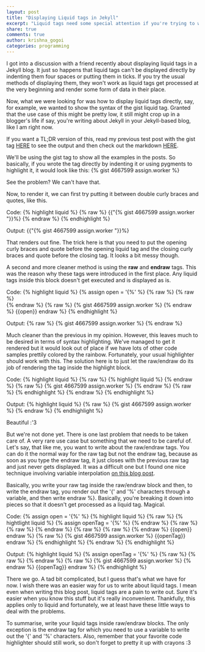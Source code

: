 ```yaml
---
layout: post
title: "Displaying Liquid tags in Jekyll"
excerpt: "Liquid tags need some special attention if you're trying to write about them."
share: true
comments: true
author: krishna_gogoi
categories: programming
---
```


I got into a discussion with a friend recently about displaying liquid
tags in a Jekyll blog. It just so happens that liquid tags can't be displayed
directly by indenting them four spaces or putting them in ticks. If you try the
usual methods of displaying them, they won't work as liquid tags get processed
at the very beginning and render some form of data in their place.

Now, what we were looking for was how to display liquid tags directly, say, for
example, we wanted to show the syntax of the gist liquid tag. Granted that the
use case of this might be pretty low, it still might crop up in a blogger's life
if say, you're writing about Jekyll in your Jekyll-based blog, like I am right
now.

If you want a TL;DR version of this, read my previous test post with the gist
tag [HERE](http://fatpixels.me/programming/test-liquid-tag-gist/) to see the
output and then check out the markdown
[HERE](https://raw.githubusercontent.com/mister-raindrop/mister-raindrop.github.io/master/_posts/programming/2015-07-15-test-liquid-tag-gist.md).

We'll be using the gist tag to show all the examples in the posts. So basically,
if you wrote the tag directly by indenting it or using pygments to highlight it,
it would look like this:
	{% gist 4667599 assign.worker %}

See the problem? We can't have that.

Now, to render it, we can first try putting it between double curly braces and
quotes, like this.

Code:
{% highlight liquid %}
{% raw %}
{{"{% gist 4667599 assign.worker "}}%}
{% endraw %}
{% endhighlight %}

Output:
{{"{% gist 4667599 assign.worker "}}%}

That renders out fine. The trick here is that you need to put the opening curly braces
and quote before the opening liquid tag and the closing curly braces and quote  before
the closing tag. It looks a bit messy though.

A second and more cleaner method is using the **raw** and **endraw** tags. This
was the reason why these tags were introduced in the first place. Any liquid
tags inside this block doesn't get executed and is displayed as is.

Code:
{% highlight liquid %}
{% assign open = '{%' %}
{% raw %}
{% raw %}  
{% endraw %}
{% raw %}
{% gist 4667599 assign.worker %}
{% endraw %}
{{open}} endraw %}
{% endhighlight %}

Output:
{% raw %}
{% gist 4667599 assign.worker %}
{% endraw %}

Much cleaner than the previous in my opinion. However, this leaves much to be
desired in terms of syntax highlighting. We've managed to get it rendered but it
would look out of place if we have lots of other code samples prettily colored
by the rainbow. Fortunately, your usual highlighter should work with this. The
solution here is to just let the raw/endraw do its job of rendering the tag
inside the highlight block.

Code:
{% highlight liquid %}
{% raw %}
{% highlight liquid %}
{% endraw %}
{% raw %}
{% gist 4667599 assign.worker %}
{% endraw %}
{% raw %}
{% endhighlight %}
{% endraw %}
{% endhighlight %}

Output:
{% highlight liquid %}
{% raw %}
{% gist 4667599 assign.worker %}
{% endraw %}
{% endhighlight %}

Beautiful :'3

But we're not done yet. There is one last problem that needs to be taken care
of. A very rare use case but something that we need to be careful of. Let's say,
that like me, you want to write about the raw/endraw tags. You can do it the
normal way for the raw tag but not the endraw tag, because as soon as you type
the endraw tag, it just closes with the previous raw tag and just never gets
displayed. It was a difficult one but I found one nice technique involving
variable interpolation
[on this blog post](http://blog.slaks.net/2013-06-10/jekyll-endraw-in-code/).

Basically, you write your raw tag inside the raw/endraw block and then, to write
the endraw tag, you render out the '{' and '%' characters through a variable, and then
write endraw %}. Basically, you're breaking it down into pieces so that it
doesn't get processed as a liquid tag. Magical.

Code:
{% assign open = '{%' %}
{% highlight liquid %}
{% raw %}
{% hightlight liquid %}
{% assign openTag = '{%' %}
{% endraw %}
{% raw %}
{% raw %}
{% endraw %}
{% raw %}
{% raw %}
{% endraw %}
{{open}} endraw %}
{% raw %}
{% gist 4667599 assign.worker %}
{{openTag}} endraw %}
{% endhighlight %}
{% endraw %}
{% endhighlight %}

Output:
{% highlight liquid %}
{% assign openTag = '{%' %}
{% raw %}
{% raw %}
{% endraw %}
{% raw %}
{% gist 4667599 assign.worker %}
{% endraw %}
{{openTag}} endraw %}
{% endhighlight %}


There we go. A tad bit complicated, but I guess that's what we have for now. I
wish there was an easier way for us to write about liquid tags. I mean even when
writing this blog post, liquid tags are a pain to write out. Sure it's easier
when you know this stuff but it's really inconvenient. Thankfully, this applies
only to liquid and fortunately, we at least have these little ways to deal with
the problems.

To summarise, write your liquid tags inside raw/endraw blocks. The only
exception is the endraw tag for which you need to use a variable to write out
the '{' and '%' characters. Also, remember that your favorite code highlighter should
still work, so don't forget to pretty it up with crayons :3
